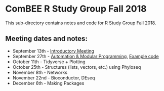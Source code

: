# ComBEE R Study Group Fall 2018

This sub-directory contains notes and code for R Study Group Fall 2018. 

## Meeting dates and notes:  
 * September 13th - [Introductory Meeting](2018-09-13.md)
 * September 27th - [Automation & Modular Programming](2018-09-27.md), [Example code](Example-20180927.md)
 * October 11th - Tidyverse + Plotting 
 * October 25th - Structures (lists, vectors, etc.) using Phyloseq
 * November 8th - Networks
 * November 22nd - Bioconductor, DEseq
 * December 6th - Making Packages

